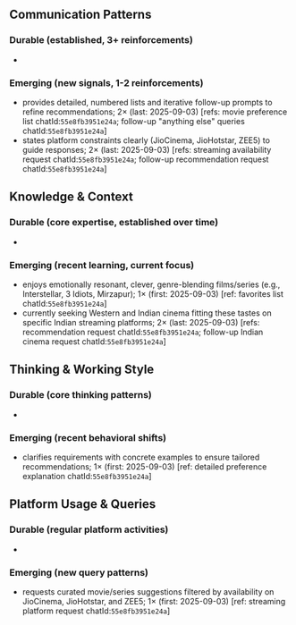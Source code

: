 ## Communication Patterns
### Durable (established, 3+ reinforcements)
-

### Emerging (new signals, 1-2 reinforcements)
- provides detailed, numbered lists and iterative follow-up prompts to refine recommendations; 2× (last: 2025-09-03) [refs: movie preference list chatId:`55e8fb3951e24a`; follow-up "anything else" queries chatId:`55e8fb3951e24a`]
- states platform constraints clearly (JioCinema, JioHotstar, ZEE5) to guide responses; 2× (last: 2025-09-03) [refs: streaming availability request chatId:`55e8fb3951e24a`; follow-up recommendation request chatId:`55e8fb3951e24a`]

## Knowledge & Context
### Durable (core expertise, established over time)
-

### Emerging (recent learning, current focus)
- enjoys emotionally resonant, clever, genre-blending films/series (e.g., Interstellar, 3 Idiots, Mirzapur); 1× (first: 2025-09-03) [ref: favorites list chatId:`55e8fb3951e24a`]
- currently seeking Western and Indian cinema fitting these tastes on specific Indian streaming platforms; 2× (last: 2025-09-03) [refs: recommendation request chatId:`55e8fb3951e24a`; follow-up Indian cinema request chatId:`55e8fb3951e24a`]

## Thinking & Working Style
### Durable (core thinking patterns)
-

### Emerging (recent behavioral shifts)
- clarifies requirements with concrete examples to ensure tailored recommendations; 1× (first: 2025-09-03) [ref: detailed preference explanation chatId:`55e8fb3951e24a`]

## Platform Usage & Queries
### Durable (regular platform activities)
-

### Emerging (new query patterns)
- requests curated movie/series suggestions filtered by availability on JioCinema, JioHotstar, and ZEE5; 1× (first: 2025-09-03) [ref: streaming platform request chatId:`55e8fb3951e24a`]